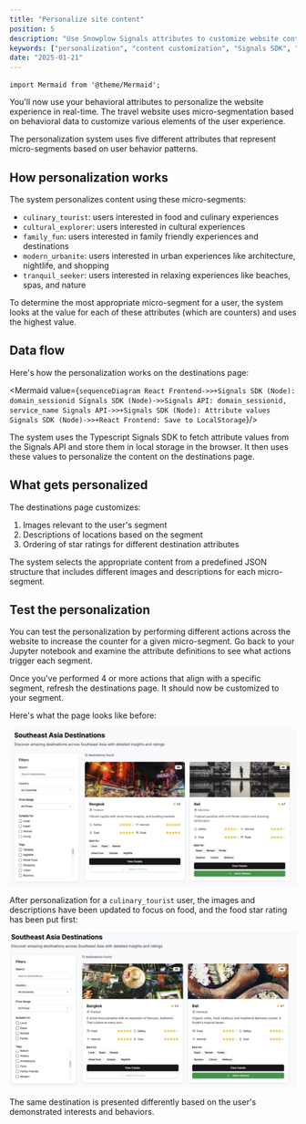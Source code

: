 ```yaml
---
title: "Personalize site content"
position: 5
description: "Use Snowplow Signals attributes to customize website content including images, descriptions, and layout based on user behavior."
keywords: ["personalization", "content customization", "Signals SDK", "user experience", "behavioral data"]
date: "2025-01-21"
---
```


```mdx-code-block
import Mermaid from '@theme/Mermaid';
```

You'll now use your behavioral attributes to personalize the website experience in real-time. The travel website uses micro-segmentation based on behavioral data to customize various elements of the user experience.

The personalization system uses five different attributes that represent micro-segments based on user behavior patterns.

## How personalization works

The system personalizes content using these micro-segments:

* `culinary_tourist`: users interested in food and culinary experiences
* `cultural_explorer`: users interested in cultural experiences
* `family_fun`: users interested in family friendly experiences and destinations
* `modern_urbanite`: users interested in urban experiences like architecture, nightlife, and shopping
* `tranquil_seeker`: users interested in relaxing experiences like beaches, spas, and nature

To determine the most appropriate micro-segment for a user, the system looks at the value for each of these attributes (which are counters) and uses the highest value.

## Data flow

Here's how the personalization works on the destinations page:

<Mermaid value={`
sequenceDiagram
    React Frontend->>+Signals SDK (Node): domain_sessionid
    Signals SDK (Node)->>Signals API: domain_sessionid, service_name
    Signals API->>+Signals SDK (Node): Attribute values
    Signals SDK (Node)->>+React Frontend: Save to LocalStorage
  `}/>

The system uses the Typescript Signals SDK to fetch attribute values from the Signals API and store them in local storage in the browser. It then uses these values to personalize the content on the destinations page.

## What gets personalized

The destinations page customizes:

1. Images relevant to the user's segment
2. Descriptions of locations based on the segment
3. Ordering of star ratings for different destination attributes

The system selects the appropriate content from a predefined JSON structure that includes different images and descriptions for each micro-segment.

## Test the personalization

You can test the personalization by performing different actions across the website to increase the counter for a given micro-segment. Go back to your Jupyter notebook and examine the attribute definitions to see what actions trigger each segment.

Once you've performed 4 or more actions that align with a specific segment, refresh the destinations page. It should now be customized to your segment.

Here's what the page looks like before:

![Before personalization](images/no-pers.jpg)

After personalization for a `culinary_tourist` user, the images and descriptions have been updated to focus on food, and the food star rating has been put first:

![After personalization (culinary explorer segment)](images/with-pers.jpg)

The same destination is presented differently based on the user's demonstrated interests and behaviors.
